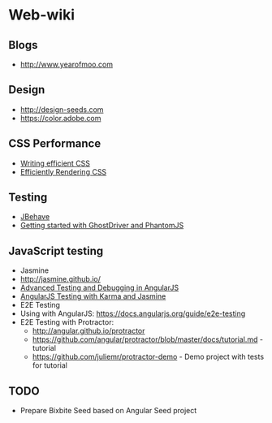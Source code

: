 Web-wiki
=========
Blogs
----
* http://www.yearofmoo.com
 
Design
----
* http://design-seeds.com
* https://color.adobe.com

CSS Performance
----
* [Writing efficient CSS]
* [Efficiently Rendering CSS]

## Testing ##
* [JBehave]
* [Getting started with GhostDriver and PhantomJS]

JavaScript testing
----
* Jasmine
 * http://jasmine.github.io/ 
 * [Advanced Testing and Debugging in AngularJS]
 * [AngularJS Testing with Karma and Jasmine]
* E2E Testing
 * Using with AngularJS: https://docs.angularjs.org/guide/e2e-testing 
 * E2E Testing with Protractor: 
   * http://angular.github.io/protractor
   * https://github.com/angular/protractor/blob/master/docs/tutorial.md - tutorial   
   * https://github.com/juliemr/protractor-demo - Demo project with tests for tutorial
   

TODO
----
* Prepare Bixbite Seed based on Angular Seed project

[Getting started with GhostDriver and PhantomJS]:http://assertselenium.com/2013/03/25/getting-started-with-ghostdriver-phantomjs/
[JBehave]:http://jbehave.org/
[AngularJS Testing with Karma and Jasmine]:http://www.tuesdaydeveloper.com/2013/06/angularjs-testing-with-karma-and-jasmine/
[Advanced Testing and Debugging in AngularJS]:http://www.yearofmoo.com/2013/09/advanced-testing-and-debugging-in-angularjs.html
[Writing efficient CSS]:https://developer.mozilla.org/en-US/docs/Web/Guide/CSS/Writing_efficient_CSS
[Efficiently Rendering CSS]:http://css-tricks.com/efficiently-rendering-css/
